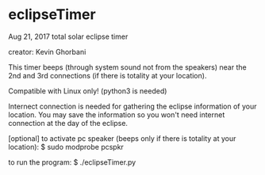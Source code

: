 # eclipseTimer
Aug 21, 2017 total solar eclipse timer

creator: Kevin Ghorbani

This timer beeps (through system sound not from the speakers) near the 2nd and 3rd connections (if there is totality at your location).

Compatible with Linux only! (python3 is needed)

Internect connection is needed for gathering the eclipse information of your location. You may save the information so you won't need internet connection at the day of the eclipse.

[optional] to activate pc speaker (beeps only if there is totality at your location):
$ sudo modprobe pcspkr

to run the program:
$ ./eclipseTimer.py
